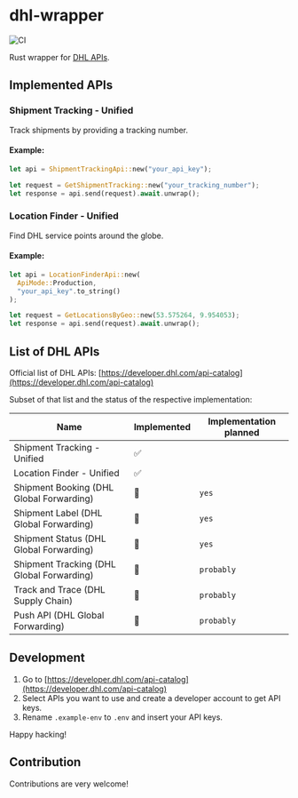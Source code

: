 # dhl-wrapper

![CI](https://github.com/jflessau/dhl-wrapper/actions/workflows/ci.yml/badge.svg)

Rust wrapper for [DHL APIs](https://developer.dhl.com/).

## Implemented APIs

### Shipment Tracking - Unified

Track shipments by providing a tracking number.

#### Example:

```rust
let api = ShipmentTrackingApi::new("your_api_key");

let request = GetShipmentTracking::new("your_tracking_number");
let response = api.send(request).await.unwrap();
```

### Location Finder - Unified

Find DHL service points around the globe.

#### Example:

```rust
let api = LocationFinderApi::new(
  ApiMode::Production,
  "your_api_key".to_string()
);

let request = GetLocationsByGeo::new(53.575264, 9.954053);
let response = api.send(request).await.unwrap();
```

## List of DHL APIs

Official list of DHL APIs: [https://developer.dhl.com/api-catalog](https://developer.dhl.com/api-catalog)

Subset of that list and the status of the respective implementation:

| Name                                      | Implemented | Implementation planned |
| ----------------------------------------- | ----------- | ---------------------- |
| Shipment Tracking - Unified               | ✅          |                        |
| Location Finder - Unified                 | ✅          |                        |
| Shipment Booking (DHL Global Forwarding)  | 🚫          | `yes`                  |
| Shipment Label (DHL Global Forwarding)    | 🚫          | `yes`                  |
| Shipment Status (DHL Global Forwarding)   | 🚫          | `yes`                  |
| Shipment Tracking (DHL Global Forwarding) | 🚫          | `probably`             |
| Track and Trace (DHL Supply Chain)        | 🚫          | `probably`             |
| Push API (DHL Global Forwarding)          | 🚫          | `probably`             |

## Development

1. Go to [https://developer.dhl.com/api-catalog](https://developer.dhl.com/api-catalog)
2. Select APIs you want to use and create a developer account to get API keys.
3. Rename `.example-env` to `.env` and insert your API keys.

Happy hacking!

## Contribution

Contributions are very welcome!
